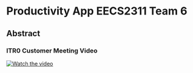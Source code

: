 # Productivity App EECS2311 Team 6
## Abstract

### ITR0 Customer Meeting Video
[![Watch the video](![image](https://github.com/AntMa4002/2311-productivity-app/assets/114103022/4ee77143-eb48-44bf-898b-29a7f73fd19a)
)](https://youtu.be/PCvcRVsgMSM)
